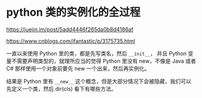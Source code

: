 # python 类的实例化的全过程
https://juejin.im/post/5add4446f265da0b8d4186af

https://www.cnblogs.com/ifantastic/p/3175735.html

一直以来使用 Python 里的类，都是先写类名，然后 `__init__`， 并且 Python 变量不需要声明类型的，就理所应当的觉得 Python 里没有 new，不像是 Java 或者 C# 那样使用一个对象前要先 new 一个出来，然后再实例化。

结果是 Python 里有 `__new__` 这个概念，但是大部分情况下会被隐藏，我们可以先定义一个类，然后 dir(cls) 看下有哪些方法。



